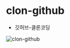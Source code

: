 # clon-github
- 깃허브-클론코딩
 
![clon-github](https://user-images.githubusercontent.com/68048248/108811140-0c116700-75f0-11eb-95f8-6702e446ae05.gif)
